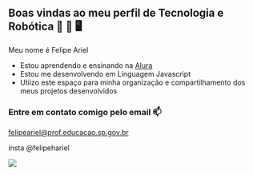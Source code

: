 ## Boas vindas ao meu perfil de Tecnologia e Robótica 🤖 🌠 🖥️

Meu nome é Felipe Ariel
- Estou aprendendo e ensinando na [Alura](https://www.alura.com.br)
- Estou me desenvolvendo em Linguagem Javascript
- Utiizo este espaço para minha organização e compartilhamento dos meus projetos desenvolvidos

### Entre em contato comigo pelo email 📫 
felipeariel@prof.educacao.sp.gov.br 

insta @felipehariel

![](https://media.tenor.com/fRxXcfNeNzcAAAAM/help-me-sos.gif)
